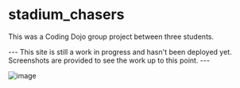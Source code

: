 # stadium_chasers

This was a Coding Dojo group project between three students. 

--- This site is still a work in progress and hasn't been deployed yet. Screenshots are provided to see the work up to this point. ---

![image](https://user-images.githubusercontent.com/53132050/88431328-b3f75580-cdbf-11ea-918b-d0a6d6db0ead.png)
